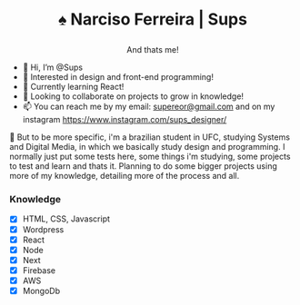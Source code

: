 <h1 align="center">
    <p>♠ Narciso Ferreira | Sups<p/>
</h1>
<p align="center">And thats me!</p>

- 👋 Hi, I’m @Sups
- 👀 Interested in design and front-end programming!
- 🌱 Currently learning React!
- 💞️ Looking to collaborate on projects to grow in knowledge!
- 📫 You can reach me by my email: supereor@gmail.com and on my instagram https://www.instagram.com/sups_designer/

<!---
TheSupereor/TheSupereor is a ✨ special ✨ repository because its `README.md` (this file) appears on your GitHub profile.
You can click the Preview link to take a look at your changes.
--->

🔰 But to be more specific, i'm a brazilian student in UFC, studying Systems and Digital Media, in which we basically study design and programming. I normally just put some tests here, some things i'm studying, some projects to test and learn and thats it. Planning to do some bigger projects using more of my knowledge, detailing more of the process and all.

### Knowledge

- [x] HTML, CSS, Javascript
- [x] Wordpress
- [x] React
- [x] Node
- [x] Next
- [x] Firebase
- [x] AWS
- [x] MongoDb
